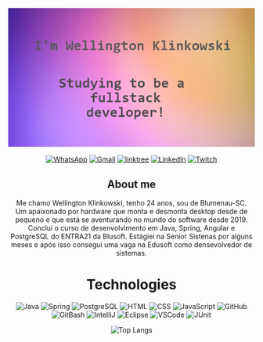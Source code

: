 <div style="text-align: center;">
<img src="capagit.jpeg">

[![WhatsApp](https://img.shields.io/badge/WhatsApp-25D366?style=for-the-badge&logo=whatsapp&logoColor=white)](https://api.whatsapp.com/send?phone=5547992814816)
[![Gmail](https://img.shields.io/badge/Gmail-D14836?style=for-the-badge&logo=gmail&logoColor=white)](mailto:wellimgtomklim@gmail.com)
[![linktree](https://img.shields.io/badge/linktree-39E09B?style=for-the-badge&logo=linktree&logoColor=white)](https://linktr.ee/wklinkowski)
[![LinkedIn](https://img.shields.io/badge/LinkedIn-0077B5?style=for-the-badge&logo=linkedin&logoColor=white)](https://www.linkedin.com/in/wellingtonklinkowski/)
[![Twitch](https://img.shields.io/badge/Twitch-9146FF?style=for-the-badge&logo=twitch&logoColor=white)](https://www.twitch.tv/welz1ng0d)

## About me
Me chamo Wellington Klinkowski, tenho 24 anos, sou de Blumenau-SC.   
Um apaixonado por hardware que monta e desmonta desktop desde de pequeno e que está se aventurando no mundo do software desde 2019.
Conclui o curso de desenvolvimento em Java, Spring, Angular e PostgreSQL do ENTRA21 da Blusoft.
Estágiei na Senior Sistenas por alguns meses e após isso consegui uma vaga na Edusoft como densevolvedor de sistemas.

# Technologies


![Java](https://img.shields.io/badge/Java-ED8B00?style=for-the-badge&logo=java&logoColor=white)
![Spring](https://img.shields.io/badge/Spring-6DB33F.svg?style=for-the-badge&logo=Spring&logoColor=white)
![PostgreSQL](https://img.shields.io/badge/PostgreSQL-4169E1.svg?style=for-the-badge&logo=PostgreSQL&logoColor=white)
![HTML](https://img.shields.io/badge/HTML5-E34F26.svg?style=for-the-badge&logo=HTML5&logoColor=white)
![CSS](https://img.shields.io/badge/CSS3-1572B6.svg?style=for-the-badge&logo=CSS3&logoColor=white)
![JavaScript](https://img.shields.io/badge/JSS-F7DF1E.svg?style=for-the-badge&logo=JSS&logoColor=black)
![GitHub](https://img.shields.io/badge/GitHub-181717.svg?style=for-the-badge&logo=GitHub&logoColor=white)
![GitBash](https://img.shields.io/badge/Git-F05032.svg?style=for-the-badge&logo=Git&logoColor=white)
![IntelliJ](https://img.shields.io/badge/IntelliJ%20IDEA-000000.svg?style=for-the-badge&logo=IntelliJ-IDEA&logoColor=white)
![Eclipse](https://img.shields.io/badge/Eclipse%20IDE-2C2255.svg?style=for-the-badge&logo=Eclipse-IDE&logoColor=white)
![VSCode](https://img.shields.io/badge/Visual%20Studio%20Code-007ACC.svg?style=for-the-badge&logo=Visual-Studio-Code&logoColor=white)
![JUnit](https://img.shields.io/badge/JUnit5-25A162.svg?style=for-the-badge&logo=JUnit5&logoColor=white)



![Top Langs](https://github-readme-stats.vercel.app/api/top-langs/?username=WellingtonKlinkowski&layout=compact)
</div>
